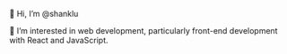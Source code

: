 👋 Hi, I’m @shanklu

👀 I’m interested in web development, particularly front-end development with React and JavaScript.


<!---
shankaralu/shankaralu is a ✨ special ✨ repository because its `README.md` (this file) appears on your GitHub profile.
You can click the Preview link to take a look at your changes.
--->
